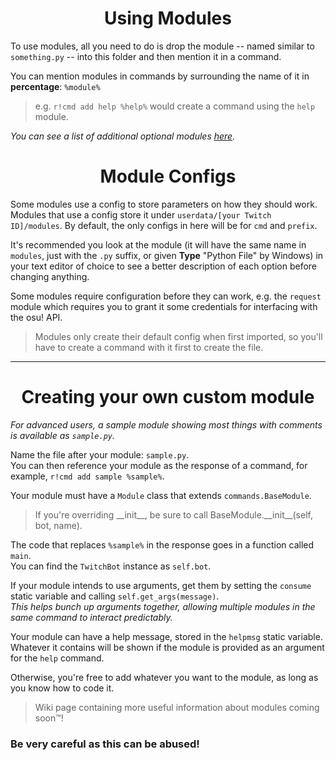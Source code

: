<div align="center">

# Using Modules
</div>

To use modules, all you need to do is drop the module -- named similar to `something.py` -- into this folder and then mention it in a command.

You can mention modules in commands by surrounding the name of it in **percentage**: `%module%`
> e.g. `r!cmd add help %help%` would create a command using the `help` module.

*You can see a list of additional optional modules [here](https://github.com/jack-avery/rasbot-modules).*

<div align="center">

# Module Configs
</div>

Some modules use a config to store parameters on how they should work. Modules that use a config store it under `userdata/[your Twitch ID]/modules`. By default, the only configs in here will be for `cmd` and `prefix`.

It's recommended you look at the module (it will have the same name in `modules`, just with the `.py` suffix, or given **Type** "Python File" by Windows) in your text editor of choice to see a better description of each option before changing anything.

Some modules require configuration before they can work, e.g. the `request` module which requires you to grant it some credentials for interfacing with the osu! API.

> Modules only create their default config when first imported, so you'll have to create a command with it first to create the file.

---

<div align="center">

# Creating your own custom module
</div>

*For advanced users, a sample module showing most things with comments is available as `sample.py`.*

Name the file after your module: `sample.py`.<br/>
You can then reference your module as the response of a command, for example, `r!cmd add sample %sample%`.

Your module must have a `Module` class that extends `commands.BaseModule`.<br/>
> If you're overriding \_\_init__, be sure to call BaseModule.\_\_init__(self, bot, name).

The code that replaces `%sample%` in the response goes in a function called `main`.<br/>
You can find the `TwitchBot` instance as `self.bot`.<br/>

If your module intends to use arguments, get them by setting the `consume` static variable and calling `self.get_args(message)`.<br/>
*This helps bunch up arguments together, allowing multiple modules in the same command to interact predictably.*

Your module can have a help message, stored in the `helpmsg` static variable.<br/>
Whatever it contains will be shown if the module is provided as an argument for the `help` command.

Otherwise, you're free to add whatever you want to the module, as long as you know how to code it.
> Wiki page containing more useful information about modules coming soon™️!

### **Be very careful as this can be abused!**<br/>
